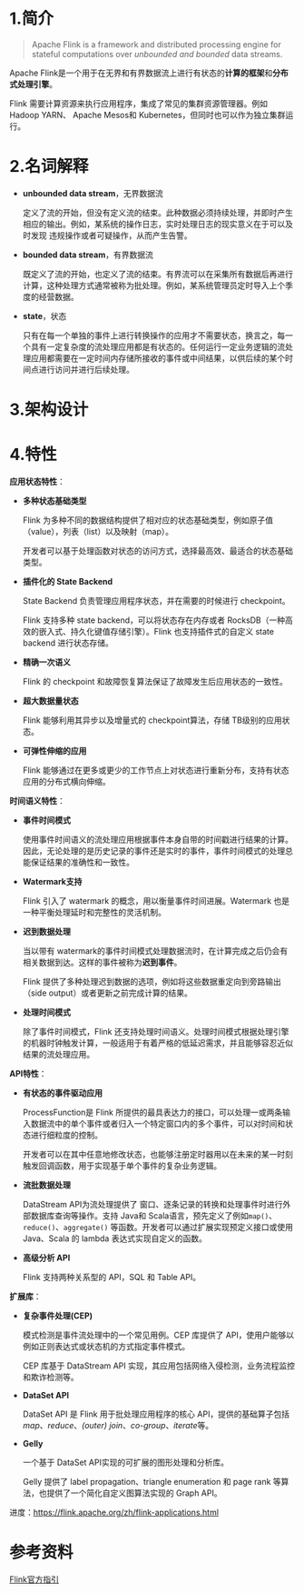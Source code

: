 # 1.简介

> Apache Flink is a framework and distributed processing engine for stateful computations over *unbounded and bounded* data streams. 

Apache Flink是一个用于在无界和有界数据流上进行有状态的**计算的框架**和**分布式处理引擎**。

Flink 需要计算资源来执行应用程序，集成了常见的集群资源管理器。例如 Hadoop YARN、 Apache Mesos和 Kubernetes，但同时也可以作为独立集群运行。







# 2.名词解释

- **unbounded data stream**，无界数据流

  定义了流的开始，但没有定义流的结束。此种数据必须持续处理，并即时产生相应的输出。例如，某系统的操作日志，实时处理日志的现实意义在于可以及时发现 违规操作或者可疑操作，从而产生告警。

- **bounded data stream**，有界数据流

  既定义了流的开始，也定义了流的结束。有界流可以在采集所有数据后再进行计算，这种处理方式通常被称为批处理。例如，某系统管理员定时导入上个季度的经营数据。

- **state**，状态

  只有在每一个单独的事件上进行转换操作的应用才不需要状态，换言之，每一个具有一定复杂度的流处理应用都是有状态的。任何运行一定业务逻辑的流处理应用都需要在一定时间内存储所接收的事件或中间结果，以供后续的某个时间点进行访问并进行后续处理。

# 3.架构设计





# 4.特性

**应用状态特性**：

- **多种状态基础类型**

  Flink 为多种不同的数据结构提供了相对应的状态基础类型，例如原子值（value），列表（list）以及映射（map）。

  开发者可以基于处理函数对状态的访问方式，选择最高效、最适合的状态基础类型。

- **插件化的 State Backend**

  State Backend 负责管理应用程序状态，并在需要的时候进行 checkpoint。

  Flink 支持多种 state backend，可以将状态存在内存或者 RocksDB（一种高效的嵌入式、持久化键值存储引擎）。Flink 也支持插件式的自定义 state backend 进行状态存储。

- **精确一次语义**

  Flink 的 checkpoint 和故障恢复算法保证了故障发生后应用状态的一致性。

- **超大数据量状态**

  Flink 能够利用其异步以及增量式的 checkpoint算法，存储 TB级别的应用状态。

- **可弹性伸缩的应用**

  Flink 能够通过在更多或更少的工作节点上对状态进行重新分布，支持有状态应用的分布式横向伸缩。

**时间语义特性**：

- **事件时间模式**

  使用事件时间语义的流处理应用根据事件本身自带的时间戳进行结果的计算。因此，无论处理的是历史记录的事件还是实时的事件，事件时间模式的处理总能保证结果的准确性和一致性。

- **Watermark支持**

  Flink 引入了 watermark 的概念，用以衡量事件时间进展。Watermark 也是一种平衡处理延时和完整性的灵活机制。

- **迟到数据处理**

  当以带有 watermark的事件时间模式处理数据流时，在计算完成之后仍会有相关数据到达。这样的事件被称为**迟到事件**。

  Flink 提供了多种处理迟到数据的选项，例如将这些数据重定向到旁路输出（side output）或者更新之前完成计算的结果。

- **处理时间模式**

  除了事件时间模式，Flink 还支持处理时间语义。处理时间模式根据处理引擎的机器时钟触发计算，一般适用于有着严格的低延迟需求，并且能够容忍近似结果的流处理应用。

**API特性**：

- **有状态的事件驱动应用**

  ProcessFunction是 Flink 所提供的最具表达力的接口，可以处理一或两条输入数据流中的单个事件或者归入一个特定窗口内的多个事件，可以对时间和状态进行细粒度的控制。

  开发者可以在其中任意地修改状态，也能够注册定时器用以在未来的某一时刻触发回调函数，用于实现基于单个事件的复杂业务逻辑。

- **流批数据处理**

  DataStream API为流处理提供了 窗口、逐条记录的转换和处理事件时进行外部数据库查询等操作。支持 Java和 Scala语言，预先定义了例如`map()`、`reduce()`、`aggregate()` 等函数。开发者可以通过扩展实现预定义接口或使用 Java、Scala 的 lambda 表达式实现自定义的函数。

- **高级分析 API**

  Flink 支持两种关系型的 API，SQL 和 Table API。

**扩展库**：

- **复杂事件处理(CEP)**

  模式检测是事件流处理中的一个常见用例。CEP 库提供了 API，使用户能够以例如正则表达式或状态机的方式指定事件模式。

  CEP 库基于 DataStream API 实现，其应用包括网络入侵检测，业务流程监控和欺诈检测等。

- **DataSet API**

  DataSet API 是 Flink 用于批处理应用程序的核心 API，提供的基础算子包括*map*、*reduce*、*(outer) join*、*co-group*、*iterate*等。

- **Gelly**

  一个基于 DataSet API实现的可扩展的图形处理和分析库。

  Gelly 提供了 label propagation、triangle enumeration 和 page rank 等算法，也提供了一个简化自定义图算法实现的 Graph API。



进度：https://flink.apache.org/zh/flink-applications.html





# 参考资料

[Flink官方指引](https://flink.apache.org/zh/flink-architecture.html)


